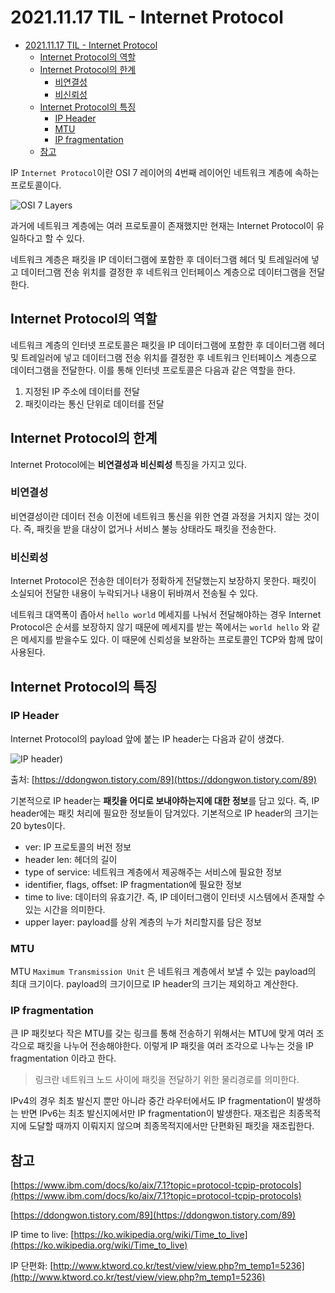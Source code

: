 # 2021.11.17 TIL - Internet Protocol
- [2021.11.17 TIL - Internet Protocol](#20211117-til---internet-protocol)
  - [Internet Protocol의 역할](#internet-protocol의-역할)
  - [Internet Protocol의 한계](#internet-protocol의-한계)
    - [비연결성](#비연결성)
    - [비신뢰성](#비신뢰성)
  - [Internet Protocol의 특징](#internet-protocol의-특징)
    - [IP Header](#ip-header)
    - [MTU](#mtu)
    - [IP fragmentation](#ip-fragmentation)
  - [참고](#참고)

IP `Internet Protocol`이란 OSI 7 레이어의 4번째 레이어인 네트워크 계층에 속하는 프로토콜이다.

![OSI 7 Layers](https://user-images.githubusercontent.com/30178507/142201329-1d198e50-f491-4d4c-abe0-9a27fa55eb8f.png)

과거에 네트워크 계층에는 여러 프로토콜이 존재했지만 현재는 Internet Protocol이 유일하다고 할 수 있다.

네트워크 계층은 패킷을 IP 데이터그램에 포함한 후 데이터그램 헤더 및 트레일러에 넣고 데이터그램 전송 위치를 결정한 후 네트워크 인터페이스 계층으로 데이터그램을 전달한다.

## Internet Protocol의 역할

네트워크 계층의 인터넷 프로토콜은 패킷을 IP 데이터그램에 포함한 후 데이터그램 헤더 및 트레일러에 넣고 데이터그램 전송 위치를 결정한 후 네트워크 인터페이스 계층으로 데이터그램을 전달한다. 이를 통해 인터넷 프로토콜은 다음과 같은 역할을 한다.

1. 지정된 IP 주소에 데이터를 전달
2. 패킷이라는 통신 단위로 데이터를 전달

## Internet Protocol의 한계

Internet Protocol에는 **비연결성과 비신뢰성** 특징을 가지고 있다.

### 비연결성

비연결성이란 데이터 전송 이전에 네트워크 통신을 위한 연결 과정을 거치지 않는 것이다. 즉, 패킷을 받을 대상이 없거나 서비스 불능 상태라도 패킷을 전송한다.

### 비신뢰성

Internet Protocol은 전송한 데이터가 정확하게 전달했는지 보장하지 못한다. 패킷이 소실되어 전달한 내용이 누락되거나 내용이 뒤바껴서 전송될 수 있다.

네트워크 대역폭이 좁아서 `hello world` 메세지를 나눠서 전달해야하는 경우 Internet Protocol은 순서를 보장하지 않기 때문에 메세지를 받는 쪽에서는 `world hello` 와 같은 메세지를 받을수도 있다. 이 때문에 신뢰성을 보완하는 프로토콜인 TCP와 함께 많이 사용된다.

## Internet Protocol의 특징

### IP Header

Internet Protocol의 payload 앞에 붙는 IP header는 다음과 같이 생겼다.

![IP header)](https://user-images.githubusercontent.com/30178507/142201323-d872579c-1033-46ab-8b03-38e72a8fff42.png)

출처: [https://ddongwon.tistory.com/89](https://ddongwon.tistory.com/89)

기본적으로 IP header는 **패킷을 어디로 보내야하는지에 대한 정보**를 담고 있다. 즉, IP header에는 패킷 처리에 필요한 정보들이 담겨있다. 기본적으로 IP header의 크기는 20 bytes이다.

- ver: IP 프로토콜의 버전 정보
- header len: 헤더의 길이
- type of service: 네트워크 계층에서 제공해주는 서비스에 필요한 정보
- identifier, flags, offset: IP fragmentation에 필요한 정보
- time to live: 데이터의 유효기간. 즉, IP 데이터그램이 인터넷 시스템에서 존재할 수 있는 시간을 의미한다.
- upper layer: payload를 상위 계층의 누가 처리할지를 담은 정보

### MTU

MTU `Maximum Transmission Unit` 은 네트워크 계층에서 보낼 수 있는 payload의 최대 크기이다. payload의 크기이므로 IP header의 크기는 제외하고 계산한다.

### IP fragmentation

큰 IP 패킷보다 작은 MTU를 갖는 링크를 통해 전송하기 위해서는 MTU에 맞게 여러 조각으로 패킷을 나누어 전송해야한다. 이렇게 IP 패킷을 여러 조각으로 나누는 것을 IP fragmentation 이라고 한다.

> 링크란 네트워크 노드 사이에 패킷을 전달하기 위한 물리경로를 의미한다.

IPv4의 경우 최초 발신지 뿐만 아니라 중간 라우터에서도 IP fragmentation이 발생하는 반면 IPv6는 최초 발신지에서만 IP fragmentation이 발생한다. 재조립은 최종목적지에 도달할 때까지 이뤄지지 않으며 최종목적지에서만 단편화된 패킷을 재조립한다.

## 참고

[https://www.ibm.com/docs/ko/aix/7.1?topic=protocol-tcpip-protocols](https://www.ibm.com/docs/ko/aix/7.1?topic=protocol-tcpip-protocols)

[https://ddongwon.tistory.com/89](https://ddongwon.tistory.com/89)

IP time to live: [https://ko.wikipedia.org/wiki/Time_to_live](https://ko.wikipedia.org/wiki/Time_to_live)

IP 단편화: [http://www.ktword.co.kr/test/view/view.php?m_temp1=5236](http://www.ktword.co.kr/test/view/view.php?m_temp1=5236)